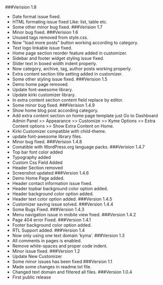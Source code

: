 ###Verision 1.8
* Date format issue fixed.
* HTML formating issue fixed Like: list, table etc.
* Some other minor bug fixed.
###Verision 1.7
* Minor bug fixed.
###Verision 1.6
* Unused tags removed from style.css.
* Now "load more posts" button working according to category.
* Text logo linkable issue fixed.
* Home page section reorder feature added in customizer.
* Sidebar and footer widget styling issue fixed.
* Slider text in boxed width indent properly.
* Now category, archive, tag, author posts working properly.
* Extra content section title setting added in customizer.
* Some other styling issue fixed.
###Verision 1.5
* Demo home page removed.
* Update font-awesome library.
* Update kirki customizer library.
* In extra content section content field replace by editor.
* Some minor bug fixed.
###Verision 1.4.9
* Show home blog post according category.
* Add extra content section on home page template just Go to Dashboard Admin Panel >> Appearance >> Customize >> Kyme Options >> Extra Content options >> Show Extra Content on Home.
* Kirki Customizer compatible with child-theme.
* update font-awesome library files.
* Minor bug fixed.
###Verision 1.4.8
* Comatible with WordPress.org language packs.
###Verision 1.4.7
* Top bar font color added
* Typography added
* Custom Css Field Added
* Header Section removed
* Screenshot updated
###Version 1.4.6
* Demo Home Page added.
* Header contact information issue fixed.
* Header topbar background color option added.
* Header background color option added.
* Header text color option added.
###Version 1.4.5
* Customizer saving issue solved.
###Version 1.4.4
* Some Bugs Fixed.
###Version 1.4.3
* Menu navigation issue in mobile view fixed.
###Version 1.4.2
* Page 404 error Fixed.
###Version 1.4.1
* Footer background color option added.
* RTL Support added.
###Version 1.4
* Now only using one text domain 'kyma'.
###Version 1.3
* All comments in pages is enabled.
* Remove white-spaces and proper code indent. 
* Minor issue fixed.
###Version 1.2
* Update New Customizer
* Some minor issues has been fixed
###Version 1.1
* Made some changes in readme.txt file.
* Changed text domain and filtered all files.
###Version 1.0.4
* First public release